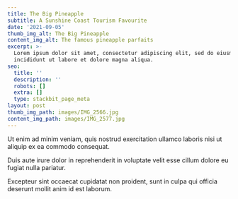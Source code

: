 ```yaml
---
title: The Big Pineapple
subtitle: A Sunshine Coast Tourism Favourite
date: '2021-09-05'
thumb_img_alt: The Big Pineapple
content_img_alt: The famous pineapple parfaits
excerpt: >-
  Lorem ipsum dolor sit amet, consectetur adipiscing elit, sed do eiusmod tempor
  incididunt ut labore et dolore magna aliqua.
seo:
  title: ''
  description: ''
  robots: []
  extra: []
  type: stackbit_page_meta
layout: post
thumb_img_path: images/IMG_2566.jpg
content_img_path: images/IMG_2577.jpg
---
```

Ut enim ad minim veniam, quis nostrud exercitation ullamco laboris nisi ut aliquip ex ea commodo consequat. 

Duis aute irure dolor in reprehenderit in voluptate velit esse cillum dolore eu fugiat nulla pariatur. 

Excepteur sint occaecat cupidatat non proident, sunt in culpa qui officia deserunt mollit anim id est laborum.
